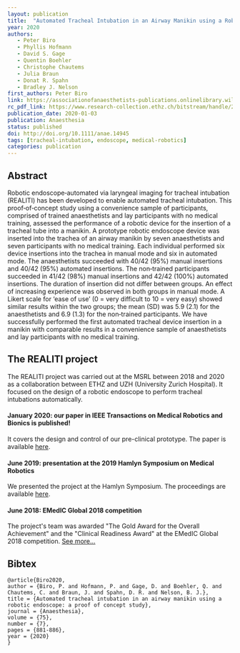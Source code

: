 ```yaml
---
layout: publication
title:  "Automated Tracheal Intubation in an Airway Manikin using a Robotic Endoscope: a Proof of Concept Study"
year: 2020
authors: 
   - Peter Biro
   - Phyllis Hofmann
   - David S. Gage
   - Quentin Boehler
   - Christophe Chautems
   - Julia Braun
   - Donat R. Spahn
   - Bradley J. Nelson
first_authors: Peter Biro
link: https://associationofanaesthetists-publications.onlinelibrary.wiley.com/doi/full/10.1111/anae.14945
rc_pdf_link: https://www.research-collection.ethz.ch/bitstream/handle/20.500.11850/389534/AcceptedVersion_AutomatedIntubation.pdf
publication_date: 2020-01-03
publication: Anaesthesia
status: published
doi: http://doi.org/10.1111/anae.14945
tags: [tracheal-intubation, endoscope, medical-robotics]
categories: publication
---
```


## Abstract ##
Robotic endoscope‐automated via laryngeal imaging for tracheal intubation (REALITI) has been developed to enable automated tracheal intubation. This proof‐of‐concept study using a convenience sample of participants, comprised of trained anaesthetists and lay participants with no medical training, assessed the performance of a robotic device for the insertion of a tracheal tube into a manikin. A prototype robotic endoscope device was inserted into the trachea of an airway manikin by seven anaesthetists and seven participants with no medical training. Each individual performed six device insertions into the trachea in manual mode and six in automated mode. The anaesthetists succeeded with 40/42 (95%) manual insertions and 40/42 (95%) automated insertions. The non‐trained participants succeeded in 41/42 (98%) manual insertions and 42/42 (100%) automated insertions. The duration of insertion did not differ between groups. An effect of increasing experience was observed in both groups in manual mode. A Likert scale for ‘ease of use’ (0 = very difficult to 10 = very easy) showed similar results within the two groups; the mean (SD) was 5.9 (2.1) for the anaesthetists and 6.9 (1.3) for the non‐trained participants. We have successfully performed the first automated tracheal device insertion in a manikin with comparable results in a convenience sample of anaesthetists and lay participants with no medical training.

## The REALITI project ##
The REALITI project was carried out at the MSRL between 2018 and 2020 as a collaboration between ETHZ and UZH (University Zurich Hospital). It focused on the design of a robotic endoscope to perform tracheal intubations automatically.

#### January 2020: our paper in IEEE Transactions on Medical Robotics and Bionics is published! ####
It covers the design and control of our pre-clinical prototype. The paper is available [here](https://ieeexplore.ieee.org/document/8968417).

#### June 2019: presentation at the 2019 Hamlyn Symposium on Medical Robotics ####
We presented the project at the Hamlyn Symposium. The proceedings are available [here](https://www.research-collection.ethz.ch/bitstream/handle/20.500.11850/393102/2/hamlyn_realiti_final.pdf).

#### June 2018: EMedIC Global 2018 competition ####
The project's team was awarded "The Gold Award for the Overall Achievement" and the "Clinical Readiness Award" at the EMedIC Global 2018 competition. [See more...](https://msrl.ethz.ch/news-and-events/msrl-news/2018/08/gold-award-at-the-emedic-global-competition-for-msrl-team.html)


## Bibtex ##
~~~
@article{Biro2020,
author = {Biro, P. and Hofmann, P. and Gage, D. and Boehler, Q. and Chautems, C. and Braun, J. and Spahn, D. R. and Nelson, B. J.},
title = {Automated tracheal intubation in an airway manikin using a robotic endoscope: a proof of concept study},
journal = {Anaesthesia},
volume = {75},
number = {7},
pages = {881-886},
year = {2020}
}
~~~

